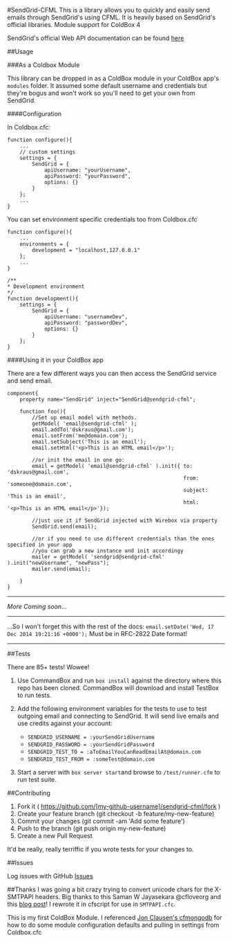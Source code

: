 #SendGrid-CFML
This is a library allows you to quickly and easily send emails
through SendGrid's using CFML. It is heavily based on SendGrid's official libraries. Module support for ColdBox 4

SendGrid's official Web API documentation can be found [here](https://sendgrid.com/docs/API_Reference/Web_API/mail.html)

##Usage

###As a Coldbox Module

This library can be dropped in as a ColdBox module in your ColdBox app's `modules` folder. It assumed some default username and credentials but they're bogus and won't work so you'll need to get your own from SendGrid.


####Configuration

In Coldbox.cfc:

    function configure(){
        ...
        // custom settings
        settings = {
            SendGrid = {
                apiUsername: "yourUsername",
                apiPassword: "yourPassword",
                options: {}
            }
        };
        ...
    }

You can set environment specific credentials too from Coldbox.cfc

    function configure(){
        ...
        environments = {
            development = "localhost,127.0.0.1"
        };
        ...
    }

    /**
    * Development environment
    */
    function development(){
        settings = {
            SendGrid = {
                apiUsername: "usernameDev",
                apiPassword: "passwordDev",
                options: {}
            }
        };
    }

####Using it in your ColdBox app

There are a few different ways you can then access the SendGrid service and send email.

    component{
        property name="SendGrid" inject="SendGrid@sendgrid-cfml";

        function foo(){
            //Set up email model with methods.
            getModel( 'email@sendgrid-cfml' );
            email.addTo('dskraus@gmail.com');
            email.setFrom('me@domain.com');
            email.setSubject('This is an email');
            email.setHtml('<p>This is an HTML email</p>');

            //or init the email in one go:
            email = getModel( 'email@sendgrid-cfml' ).init({ to: 'dskraus@gmail.com',
                                                             from: 'someone@domain.com',
                                                             subject: 'This is an email',
                                                             html: '<p>This is an HTML email</p>'});

            //just use it if SendGrid injected with Wirebox via property
            SendGrid.send(email);

            //or if you need to use different credentials than the ones specified in your app
            //you can grab a new instance and init accordingy
            mailer = getModel( 'sendgrid@sendgrid-cfml' ).init("newUsername", "newPass");
            mailer.send(email);

        }
    }



---

*More Coming soon...*

---

...So I won't forget this with the rest of the docs:
`email.setDate('Wed, 17 Dec 2014 19:21:16 +0000');`
Must be in RFC-2822 Date format!

---

##Tests

There are 85+ tests! Wowee!

1. Use CommandBox and run `box install` against the directory where this repo has been cloned. CommandBox will download and install TestBox to run tests.

2. Add the following environment variables for the tests to use to test outgoing email and connecting to SendGrid. It will send live emails and use credits against your account:

    * `SENDGRID_USERNAME = :yourSendGridUsername`
    * `SENDGRID_PASSWORD = :yourSendGridPassword`
    * `SENDGRID_TEST_TO = :aToEmailYouCanReadEmailAt@domain.com`
    * `SENDGRID_TEST_FROM = :someTest@domain.com`

3. Start a server with `box server start`and browse to `/test/runner.cfm` to run test suite.

##Contributing

1. Fork it ( https://github.com/[my-github-username]/sendgrid-cfml/fork )
2. Create your feature branch (git checkout -b feature/my-new-feature)
3. Commit your changes (git commit -am 'Add some feature')
4. Push to the branch (git push origin my-new-feature)
5. Create a new Pull Request

It'd be really, really terriffic if you wrote tests for your changes to.

##Issues

Log issues with GitHub [Issues](https://github.com/dankraus/sendgrid-cfml/issues)

##Thanks
I was going a bit crazy trying to convert unicode chars for the X-SMTPAPI headers.
Big thanks to this Saman W Jayasekara @cfloveorg and this [blog post](http://cflove.org/2009/12/format-unicode-string-for-indesign-a-coldfusion-udf.cfm)! I rewrote it in cfscript for use in `SMTPAPI.cfc`.

This is my first ColdBox Module. I referenced [Jon Clausen's cfmongodb](https://github.com/jclausen/cfmongodb) for how to do some module configuration defaults and pulling in settings from Coldbox.cfc